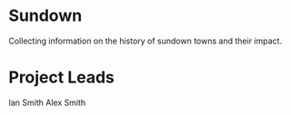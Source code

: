# Sundown
Collecting information on the history of sundown towns and their impact.

# Project Leads
Ian Smith
Alex Smith
